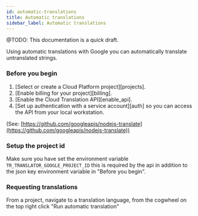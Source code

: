 ```yaml
---
id: automatic-translations
title: Automatic translations
sidebar_label: Automatic translations
---
```


@TODO: This documentation is a quick draft.

Using automatic translations with Google you can automatically translate
untranslated strings.

### Before you begin

1.  [Select or create a Cloud Platform project][projects].
2.  [Enable billing for your project][billing].
3.  [Enable the Cloud Translation API][enable_api].
4.  [Set up authentication with a service account][auth] so you can access the
    API from your local workstation.

(See: [https://github.com/googleapis/nodejs-translate](https://github.com/googleapis/nodejs-translate))

### Setup the project id

Make sure you have set the environment variable `TR_TRANSLATOR_GOOGLE_PROJECT_ID`
this is required by the api in addition to the json key environment variable in
"Before you begin".

### Requesting translations

From a project, navigate to a translation language, from the cogwheel on the
top right click "Run automatic translation"

